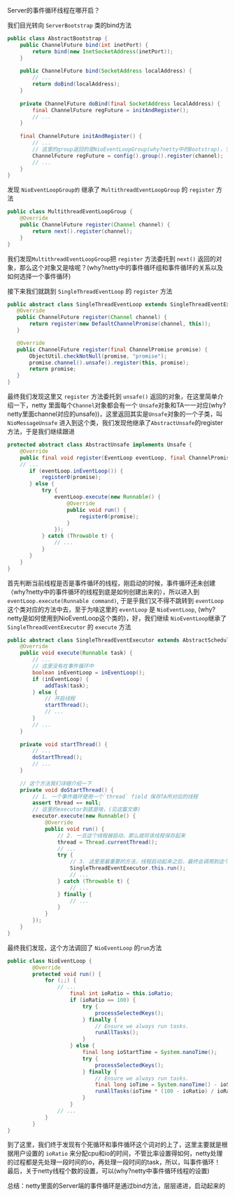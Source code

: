 Server的事件循环线程在哪开启？

我们目光转向 `ServerBootstrap` 类的bind方法
```java
public class AbstractBootstrap {
    public ChannelFuture bind(int inetPort) {
        return bind(new InetSocketAddress(inetPort));
    }
    
    public ChannelFuture bind(SocketAddress localAddress) {
        // ... 
        return doBind(localAddress);
    }
    
    private ChannelFuture doBind(final SocketAddress localAddress) {
        final ChannelFuture regFuture = initAndRegister();
        // ... 
    }
    
    final ChannelFuture initAndRegister() {
        // ...
        // 这里的group返回的是NioEventLoopGroup(why?netty中的Bootstrap)，于是接下来我们需要跳转到NioEventLoopGroup的register方法
        ChannelFuture regFuture = config().group().register(channel);
        // ... 
    }
}
```

发现 `NioEventLoopGroup的` 继承了 `MultithreadEventLoopGroup` 的 `register` 方法
```java
public class MultithreadEventLoopGroup {
    @Override
    public ChannelFuture register(Channel channel) {
        return next().register(channel);
    }
}
```
我们发现`MultithreadEventLoopGroup`把 `register` 方法委托到 `next()` 返回的对象，那么这个对象又是啥呢？(why?netty中的事件循环组和事件循环的关系以及如何选择一个事件循环)

接下来我们就跳到 `SingleThreadEventLoop` 的 `register` 方法
```java
public abstract class SingleThreadEventLoop extends SingleThreadEventExecutor implements EventLoop {
   @Override
   public ChannelFuture register(Channel channel) {
       return register(new DefaultChannelPromise(channel, this));
   }

   @Override
   public ChannelFuture register(final ChannelPromise promise) {
       ObjectUtil.checkNotNull(promise, "promise");
       promise.channel().unsafe().register(this, promise);
       return promise;
   } 
}
```

最终我们发现这里又 `register` 方法委托到 `unsafe()` 返回的对象，在这里简单介绍一下，netty 里面每个`Channel`对象都会有一个
`Unsafe`对象和TA一一对应(why?netty里面channel对应的unsafe))，这里返回其实是`Unsafe`对象的一个子类，叫`NioMessageUnsafe`
进入到这个类，我们发现他继承了`AbstractUnsafe`的register方法，于是我们继续跟进

```java
protected abstract class AbstractUnsafe implements Unsafe {
    @Override
    public final void register(EventLoop eventLoop, final ChannelPromise promise) {
    // ...
       if (eventLoop.inEventLoop()) {
           register0(promise);
       } else {
           try {
               eventLoop.execute(new Runnable() {
                   @Override
                   public void run() {
                       register0(promise);
                   }
               });
           } catch (Throwable t) {
               // ...
           }
       }
    } 
}
```
首先判断当前线程是否是事件循环的线程，刚启动的时候，事件循环还未创建（why?netty中的事件循环的线程到底是如何创建出来的），所以进入到 `eventLoop.execute(Runnable command)`,
于是乎我们又不得不跳转到 `eventLoop`这个类对应的方法中去，至于为啥这里的 `eventLoop` 是 `NioEventLoop`, (why?netty是如何使用到NioEventLoop这个类的)，好，我们继续
`NioEventLoop`继承了 `SingleThreadEventExecutor` 的 `execute` 方法

```java
public abstract class SingleThreadEventExecutor extends AbstractScheduledEventExecutor implements OrderedEventExecutor {
    @Override
    public void execute(Runnable task) {
        // ...
        // 这里没有在事件循环中
        boolean inEventLoop = inEventLoop();
        if (inEventLoop) {
            addTask(task);
        } else {
            // 开启线程
            startThread();
            // ...
        }
        // ...
    }
    
    private void startThread() {
        // ...
        doStartThread();
        // ...
    }
   
    // 这个方法我们详细介绍一下
    private void doStartThread() {
        // 1. 一个事件循环使用一个`thread` field 保存TA所对应的线程
        assert thread == null;
        // 这里的executor到底是啥，(见这篇文章)
        executor.execute(new Runnable() {
            @Override
            public void run() {
                // 2. 一旦这个线程被启动，那么就将该线程保存起来
                thread = Thread.currentThread();
                // ...
                try {
                    // 3. 这里是最重要的方法，线程启动起来之后，最终会调用到这个方法,我们接下来就跟进, 后面的方法暂时
                    SingleThreadEventExecutor.this.run();
                    // ...
                } catch (Throwable t) {
                    // ...
                } finally {
                    // ...
                }
            }
        });
    } 
}
```

最终我们发现，这个方法调回了 `NioEventLoop` 的`run`方法

```java
public class NioEventLoop {
        @Override
        protected void run() {
            for (;;) {
                // ...
                    final int ioRatio = this.ioRatio;
                    if (ioRatio == 100) {
                        try {
                            processSelectedKeys();
                        } finally {
                            // Ensure we always run tasks.
                            runAllTasks();
                        }
                    } else {
                        final long ioStartTime = System.nanoTime();
                        try {
                            processSelectedKeys();
                        } finally {
                            // Ensure we always run tasks.
                            final long ioTime = System.nanoTime() - ioStartTime;
                            runAllTasks(ioTime * (100 - ioRatio) / ioRatio);
                        }
                    }
                // ...
            }
        }
}

```
到了这里，我们终于发现有个死循环和事件循环这个词对的上了，这里主要就是根据用户设置的 `ioRatio` 来分配cpu和io的时间，不管比率设置得如何，netty处理的过程都是先处理一段时间的io，再处理一段时间的task，所以，叫事件循环！
最后，关于netty线程个数的设置，可以(why?netty中事件循环线程的设置)

总结：netty里面的Server端的事件循环是通过bind方法，层层递进，启动起来的